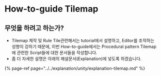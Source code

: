 # How-to-guide Tilemap

## 무엇을 하려고 하는가?

* Tilemap 제작 및 Rule Tile관련해서는 tutorial에서 설명하고, Editor를 조작하는 성향이 강하기 때문에, 이번 How-to-guide에서는 Procedural pattern Tilemap에 관련한 Script들에 대한 문서들을 작성합니다.
* 좀 더 자세한 설명은 아래의 해설문서\(Explanation\)에 넣도록 하겠습니다.

{% page-ref page="../../explanation/unity/explanation-tilemap.md" %}

## 

